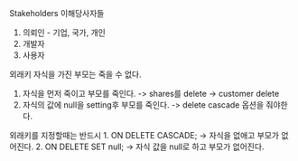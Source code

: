 Stakeholders 이해당사자들
1. 의뢰인 - 기업, 국가, 개인
2. 개발자
3. 사용자

외래키
자식을 가진 부모는 죽을 수 없다.
1. 자식을 먼저 죽이고 부모를 죽인다.
-> shares를 delete -> customer delete
2. 자식의 값에 null을 setting후 부모를 죽인다.
-> delete cascade 옵션을 줘야한다.

외래키를 지정할때는 반드시 1. ON DELETE CASCADE; -> 자식을 없애고 부모가 없어진다.
		            2. ON DELETE SET null; -> 자식 값을 null로 하고 부모가 없어진다.

